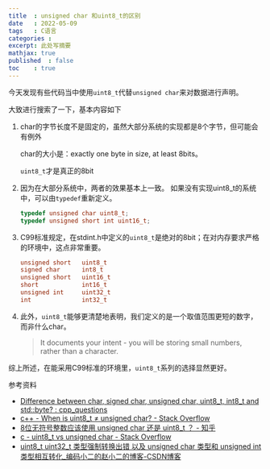 ```yaml
---
title  : unsigned char 和uint8_t的区别
date   : 2022-05-09
tags   : C语言
categories : 
excerpt: 此处写摘要
mathjax: true
published  : false
toc    : true
---
```


今天发现有些代码当中使用`uint8_t`代替`unsigned char`来对数据进行声明。

大致进行搜索了一下，基本内容如下


1. char的字节长度不是固定的，虽然大部分系统的实现都是8个字节，但可能会有例外

    char的大小是：exactly one byte in size, at least 8bits。

    `uint8_t`才是真正的8bit

2. 因为在大部分系统中，两者的效果基本上一致。 如果没有实现uint8_t的系统中，可以由`typedef`重新定义。

    ```c
    typedef unsigned char uint8_t;
    typedef unsigned short int uint16_t;
    ```

3. C99标准规定，在stdint.h中定义的`uint8_t`是绝对的8bit；在对内存要求严格的环境中，这点非常重要。 

    ```c
    unsigned short   uint8_t 
    signed char      int8_t 
    unsigned short   uint16_t
    short            int16_t 
    unsigned int     uint32_t
    int              int32_t
    ```

4. 此外，`uint8_t`能够更清楚地表明，我们定义的是一个取值范围更短的数字，而非什么char。

    > It documents your intent - you will be storing small numbers, rather than a character.

综上所述，在能采用C99标准的环境里，`uint8_t`系列的选择显然更好。

参考资料

- [Difference between char, signed char, unsigned char, uint8_t, int8_t and std::byte? : cpp_questions](https://www.reddit.com/r/cpp_questions/comments/q7mgpa/difference_between_char_signed_char_unsigned_char/)
- [c++ - When is uint8_t ≠ unsigned char? - Stack Overflow](https://stackoverflow.com/questions/16138237/when-is-uint8-t-%E2%89%A0-unsigned-char)
- [8位无符号整数应该使用 unsigned char 还是 uint8_t ？ - 知乎](https://www.zhihu.com/question/27812097)
- [c - uint8_t vs unsigned char - Stack Overflow](https://stackoverflow.com/questions/1725855/uint8-t-vs-unsigned-char)
- [uint8_t uint32_t 类型强制转换出错 以及 unsigned char 类型和 unsigned int 类型相互转化_编码小二的赵小二的博客-CSDN博客](https://blog.csdn.net/fightingboom/article/details/102730040)
